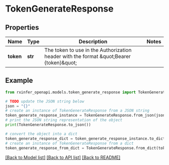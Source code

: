 # TokenGenerateResponse


## Properties

Name | Type | Description | Notes
------------ | ------------- | ------------- | -------------
**token** | **str** | The token to use in the Authorization header with the format \&quot;Bearer {token}\&quot; | 

## Example

```python
from rxinfer_openapi.models.token_generate_response import TokenGenerateResponse

# TODO update the JSON string below
json = "{}"
# create an instance of TokenGenerateResponse from a JSON string
token_generate_response_instance = TokenGenerateResponse.from_json(json)
# print the JSON string representation of the object
print(TokenGenerateResponse.to_json())

# convert the object into a dict
token_generate_response_dict = token_generate_response_instance.to_dict()
# create an instance of TokenGenerateResponse from a dict
token_generate_response_from_dict = TokenGenerateResponse.from_dict(token_generate_response_dict)
```
[[Back to Model list]](../README.md#documentation-for-models) [[Back to API list]](../README.md#documentation-for-api-endpoints) [[Back to README]](../README.md)


